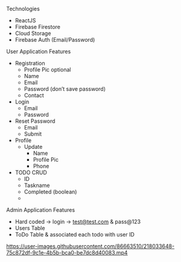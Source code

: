Technologies 

* ReactJS
* Firebase Firestore
* Cloud Storage
* Firebase Auth (Email/Password)

User Application Features
* Registration
    * Profile Pic optional
    * Name
    * Email
    * Password (don’t save password)
    * Contact
* Login
    * Email 
    * Password
* Reset Password
    * Email
    * Submit
* Profile
    * Update 
        * Name
        * Profile Pic
        * Phone
* TODO CRUD
    * ID
    * Taskname
    * Completed (boolean)
    * 

Admin Application Features
* Hard coded -> login -> test@test.com & pass@123
* Users Table 
* ToDo Table & associated each todo with user ID



https://user-images.githubusercontent.com/86663510/218033648-75c872df-9c1e-4b5b-bca0-be7dc8d40083.mp4

